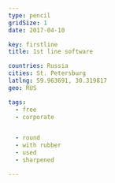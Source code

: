 ```yaml
---
type: pencil
gridSize: 1
date: 2017-04-10

key: firstline
title: 1st line software

countries: Russia
cities: St. Petersburg
latlng: 59.963691, 30.319817
geo: RUS

tags:
  - free
  - corporate


  - round
  - with rubber
  - used
  - sharpened

---
```


